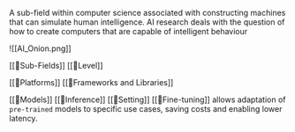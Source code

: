 
A sub-field within computer science associated with constructing machines that can simulate human intelligence. 
AI research deals with the question of how to create computers that are capable of intelligent behaviour

![[AI_Onion.png]]

[[🤖Sub-Fields]]
[[🤖Level]]

[[🤖Platforms]]
[[🤖Frameworks and Libraries]]

[[🤖Models]]
[[🤖Inference]]
[[🤖Setting]]
[[🤖Fine-tuning]] allows adaptation of`` pre-trained`` models to specific use cases, saving costs and enabling lower latency.